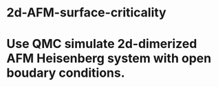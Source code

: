 # 2d-AFM-surface-criticality
# Use QMC simulate 2d-dimerized AFM Heisenberg system with open boudary conditions. 
